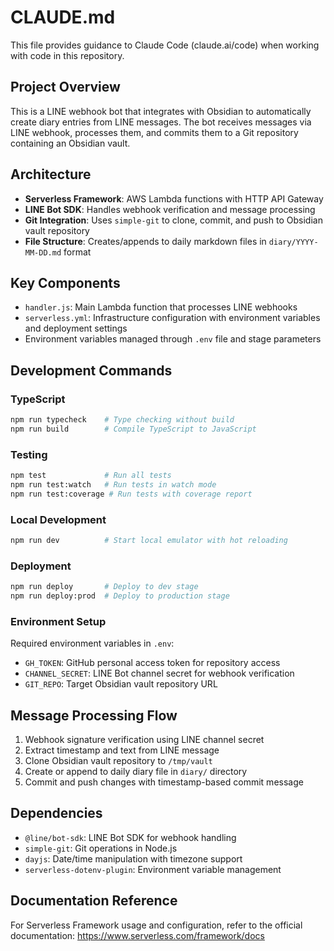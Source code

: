 # CLAUDE.md

This file provides guidance to Claude Code (claude.ai/code) when working with code in this repository.

## Project Overview

This is a LINE webhook bot that integrates with Obsidian to automatically create diary entries from LINE messages. The bot receives messages via LINE webhook, processes them, and commits them to a Git repository containing an Obsidian vault.

## Architecture

- **Serverless Framework**: AWS Lambda functions with HTTP API Gateway
- **LINE Bot SDK**: Handles webhook verification and message processing  
- **Git Integration**: Uses `simple-git` to clone, commit, and push to Obsidian vault repository
- **File Structure**: Creates/appends to daily markdown files in `diary/YYYY-MM-DD.md` format

## Key Components

- `handler.js`: Main Lambda function that processes LINE webhooks
- `serverless.yml`: Infrastructure configuration with environment variables and deployment settings
- Environment variables managed through `.env` file and stage parameters

## Development Commands

### TypeScript
```bash
npm run typecheck    # Type checking without build
npm run build        # Compile TypeScript to JavaScript
```

### Testing
```bash
npm test             # Run all tests
npm run test:watch   # Run tests in watch mode
npm run test:coverage # Run tests with coverage report
```

### Local Development
```bash
npm run dev          # Start local emulator with hot reloading
```

### Deployment
```bash
npm run deploy       # Deploy to dev stage
npm run deploy:prod  # Deploy to production stage
```

### Environment Setup
Required environment variables in `.env`:
- `GH_TOKEN`: GitHub personal access token for repository access
- `CHANNEL_SECRET`: LINE Bot channel secret for webhook verification
- `GIT_REPO`: Target Obsidian vault repository URL

## Message Processing Flow

1. Webhook signature verification using LINE channel secret
2. Extract timestamp and text from LINE message
3. Clone Obsidian vault repository to `/tmp/vault`
4. Create or append to daily diary file in `diary/` directory
5. Commit and push changes with timestamp-based commit message

## Dependencies

- `@line/bot-sdk`: LINE Bot SDK for webhook handling
- `simple-git`: Git operations in Node.js
- `dayjs`: Date/time manipulation with timezone support
- `serverless-dotenv-plugin`: Environment variable management

## Documentation Reference

For Serverless Framework usage and configuration, refer to the official documentation:
https://www.serverless.com/framework/docs